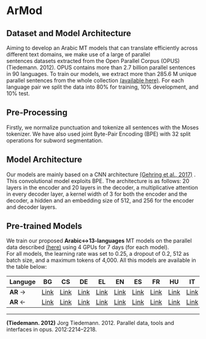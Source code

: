 # ArMod


## Dataset and Model Architecture


Aiming to develop  an Arabic MT models that can translate efficiently across different text domains, we make use of a large of parallel  
sentences datasets extracted from the Open Parallel Corpus (OPUS)(Tiedemann. 2012). OPUS contains more than 2.7 billion parallel sentences in 90 languages.
To train our models, we extract more than 285.6 M unique parallel  sentences from the whole collection [(available here)](https://github.com/EMNLP-2020/ArData). 
For each language pair we split the data into 80% for training, 10% development, and 10% test. 

## Pre-Processing

Firstly, we normalize punctuation and tokenize all sentences with the Moses tokenizer. We have also used joint Byte-Pair Encoding  (BPE) with 32 split operations for subword segmentation. 

## Model Architecture
 Our models are  mainly based on a CNN architecture [(Gehring et al., 2017)](https://arxiv.org/abs/1705.03122) . This convolutional model exploits  BPE.
 The architecture is as follows: 20 layers in the encoder and 20 layers in the decoder,  a multiplicative attention in every decoder layer, a kernel  width of 3  for both the encoder and the decoder, 
a hidden and an embedding size of 512, and 256 for the encoder and decoder layers. 
## Pre-trained Models

We train our proposed **Arabic&harr;13-languages** MT models on the parallel data  described [(here)](https://github.com/EMNLP-2020/ArData) using 4  GPUs for 7 days (for each model).  
For all models, the learning rate was set to 0.25, a dropout of 0.2, 512 as batch size, and a maximum tokens of 4,000. All this models are available in the table below:





| **Languge** | BG | CS | DE | EL | EN | ES |FR| HU | IT | PT | RU | TU | ZH |
| ------  | ------ | ------- | ------ | ----  | ------ | ------- | ------- | ------ | ----  | ------ | ------- | ------- | ------ |
| **AR**  &rarr;| [Link](https://drive.google.com/drive/folders/1Yq7EhhMZ3NMTE09-ddxtPQKkBp3vCuJX?usp=sharing)|  [Link](https://drive.google.com/drive/folders/1Yq7EhhMZ3NMTE09-ddxtPQKkBp3vCuJX?usp=sharing)|  [Link](https://drive.google.com/drive/folders/1Yq7EhhMZ3NMTE09-ddxtPQKkBp3vCuJX?usp=sharing) |  [Link](https://drive.google.com/drive/folders/1Yq7EhhMZ3NMTE09-ddxtPQKkBp3vCuJX?usp=sharing) |  [Link](https://drive.google.com/drive/folders/1Yq7EhhMZ3NMTE09-ddxtPQKkBp3vCuJX?usp=sharing)|[Link](https://drive.google.com/drive/folders/1Yq7EhhMZ3NMTE09-ddxtPQKkBp3vCuJX?usp=sharing)|[Link](https://drive.google.com/drive/folders/1Yq7EhhMZ3NMTE09-ddxtPQKkBp3vCuJX?usp=sharing)| [Link](https://drive.google.com/drive/folders/1Yq7EhhMZ3NMTE09-ddxtPQKkBp3vCuJX?usp=sharing)|[Link](https://drive.google.com/drive/folders/1Yq7EhhMZ3NMTE09-ddxtPQKkBp3vCuJX?usp=sharing)|[Link](https://drive.google.com/drive/folders/1Yq7EhhMZ3NMTE09-ddxtPQKkBp3vCuJX?usp=sharing)|[Link](https://drive.google.com/drive/folders/1Yq7EhhMZ3NMTE09-ddxtPQKkBp3vCuJX?usp=sharing)|[Link](https://drive.google.com/drive/folders/1Yq7EhhMZ3NMTE09-ddxtPQKkBp3vCuJX?usp=sharing)|[Link](https://drive.google.com/drive/folders/1Yq7EhhMZ3NMTE09-ddxtPQKkBp3vCuJX?usp=sharing)|
| **AR**   &larr; |[Link](https://drive.google.com/drive/folders/1Yq7EhhMZ3NMTE09-ddxtPQKkBp3vCuJX?usp=sharing)|[Link](https://drive.google.com/drive/folders/1Yq7EhhMZ3NMTE09-ddxtPQKkBp3vCuJX?usp=sharing)|[Link](https://drive.google.com/drive/folders/1Yq7EhhMZ3NMTE09-ddxtPQKkBp3vCuJX?usp=sharing)|[Link](https://drive.google.com/drive/folders/1Yq7EhhMZ3NMTE09-ddxtPQKkBp3vCuJX?usp=sharing)|[Link](https://drive.google.com/drive/folders/1Yq7EhhMZ3NMTE09-ddxtPQKkBp3vCuJX?usp=sharing)|[Link](https://drive.google.com/drive/folders/1Yq7EhhMZ3NMTE09-ddxtPQKkBp3vCuJX?usp=sharing)|[Link](https://drive.google.com/drive/folders/1Yq7EhhMZ3NMTE09-ddxtPQKkBp3vCuJX?usp=sharing)|[Link](https://drive.google.com/drive/folders/1Yq7EhhMZ3NMTE09-ddxtPQKkBp3vCuJX?usp=sharing)|[Link](https://drive.google.com/drive/folders/1Yq7EhhMZ3NMTE09-ddxtPQKkBp3vCuJX?usp=sharing)|[Link](https://drive.google.com/drive/folders/1Yq7EhhMZ3NMTE09-ddxtPQKkBp3vCuJX?usp=sharing)| [Link](https://drive.google.com/drive/folders/1Yq7EhhMZ3NMTE09-ddxtPQKkBp3vCuJX?usp=sharing)|[Link](https://drive.google.com/drive/folders/1Yq7EhhMZ3NMTE09-ddxtPQKkBp3vCuJX?usp=sharing)|[Link](https://drive.google.com/drive/folders/1Yq7EhhMZ3NMTE09-ddxtPQKkBp3vCuJX?usp=sharing)|
---

**(Tiedemann. 2012)** Jorg Tiedemann. 2012. Parallel data, tools and interfaces in opus. 2012:2214–2218.
